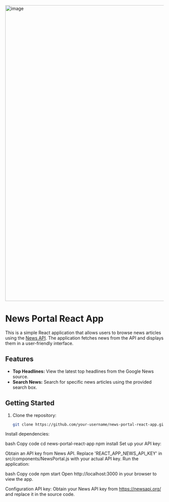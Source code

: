 <img width="941" alt="image" src="https://github.com/Mridu-devs/v2soft/assets/123240947/fc659362-9d11-4c7a-829a-9b446a3a9736">


# News Portal React App

This is a simple React application that allows users to browse news articles using the [News API](https://newsapi.org/). The application fetches news from the API and displays them in a user-friendly interface.

## Features

- **Top Headlines:** View the latest top headlines from the Google News source.
- **Search News:** Search for specific news articles using the provided search box.

## Getting Started

1. Clone the repository:

   ```bash
   git clone https://github.com/your-username/news-portal-react-app.git
Install dependencies:

bash
Copy code
cd news-portal-react-app
npm install
Set up your API key:

Obtain an API key from News API.
Replace 'REACT_APP_NEWS_API_KEY' in src/components/NewsPortal.js with your actual API key.
Run the application:

bash
Copy code
npm start
Open http://localhost:3000 in your browser to view the app.

Configuration
API key: Obtain your News API key from https://newsapi.org/ and replace it in the source code.
